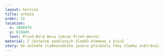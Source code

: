```yaml
---
layout: hornina
title: arkóza
order: 31
location:
  x: 1066674
  y: 819485
  text: Plzeň-Bílá Hora (okres Plzeň-město)
material: Z částečně zaoblených úlomků křemene a živců
story: Do velkého sladkovodního jezera přinášely řeky úlomky zvětrávajích hornin z okolních hor. Zrníčka písku, tvořená nejčastěji křemenem a živcem, se hromadila na dně. Díky druhotným minerálům, které se později usadily v mezerách mezi pískovými zrnky a také díky tlaku nadložních vrstev vznikla z písků pevná hornina.
---
```



